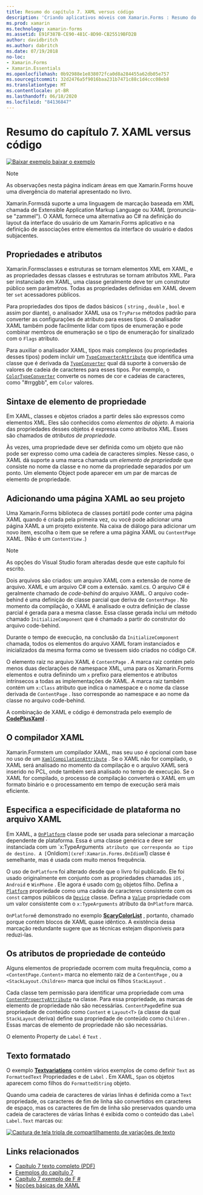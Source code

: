 ```yaml
---
title: Resumo do capítulo 7. XAML versus código
description: 'Criando aplicativos móveis com Xamarin.Forms : Resumo do capítulo 7. XAML versus código'
ms.prod: xamarin
ms.technology: xamarin-forms
ms.assetid: E91F387B-CE90-481C-8D90-CB25519BFD2B
author: davidbritch
ms.author: dabritch
ms.date: 07/19/2018
no-loc:
- Xamarin.Forms
- Xamarin.Essentials
ms.openlocfilehash: 0b92988e1e838072fca0d8a284455a62db05e757
ms.sourcegitcommit: 32d2476a5f9016baa231b7471c88c1d4ccc08eb8
ms.translationtype: MT
ms.contentlocale: pt-BR
ms.lasthandoff: 06/18/2020
ms.locfileid: "84136847"
---
```

# <a name="summary-of-chapter-7-xaml-vs-code"></a>Resumo do capítulo 7. XAML versus código

[![Baixar exemplo ](~/media/shared/download.png) baixar o exemplo](https://github.com/xamarin/xamarin-forms-book-samples/tree/master/Chapter07)

> [!NOTE]
> As observações nesta página indicam áreas em que Xamarin.Forms houve uma divergência do material apresentado no livro.

Xamarin.Formsdá suporte a uma linguagem de marcação baseada em XML chamada de Extensible Application Markup Language ou XAML (pronuncia-se "zammel"). O XAML fornece uma alternativa ao C# na definição do layout da interface do usuário de um Xamarin.Forms aplicativo e na definição de associações entre elementos da interface do usuário e dados subjacentes.

## <a name="properties-and-attributes"></a>Propriedades e atributos

Xamarin.Formsclasses e estruturas se tornam elementos XML em XAML, e as propriedades dessas classes e estruturas se tornam atributos XML. Para ser instanciado em XAML, uma classe geralmente deve ter um construtor público sem parâmetros. Todas as propriedades definidas em XAML devem ter `set` acessadores públicos.

Para propriedades dos tipos de dados básicos ( `string` , `double` , `bool` e assim por diante), o analisador XAML usa os `TryParse` métodos padrão para converter as configurações de atributo para esses tipos. O analisador XAML também pode facilmente lidar com tipos de enumeração e pode combinar membros de enumeração se o tipo de enumeração for sinalizado com o `Flags` atributo.

Para auxiliar o analisador XAML, tipos mais complexos (ou propriedades desses tipos) podem incluir um [`TypeConverterAttribute`](xref:Xamarin.Forms.TypeConverterAttribute) que identifica uma classe que é derivada da [`TypeConverter`](xref:Xamarin.Forms.TypeConverter) qual dá suporte à conversão de valores de cadeia de caracteres para esses tipos. Por exemplo, o [`ColorTypeConverter`](xref:Xamarin.Forms.ColorTypeConverter) converte os nomes de cor e cadeias de caracteres, como "#rrggbb", em `Color` valores.

## <a name="property-element-syntax"></a>Sintaxe de elemento de propriedade

Em XAML, classes e objetos criados a partir deles são expressos como elementos XML. Eles são conhecidos como *elementos de objeto*. A maioria das propriedades desses objetos é expressa como atributos XML. Esses são chamados de *atributos de propriedade*.

Às vezes, uma propriedade deve ser definida como um objeto que não pode ser expresso como uma cadeia de caracteres simples. Nesse caso, o XAML dá suporte a uma marca chamada um *elemento de propriedade* que consiste no nome da classe e no nome da propriedade separados por um ponto. Um elemento Object pode aparecer em um par de marcas de elemento de propriedade.

## <a name="adding-a-xaml-page-to-your-project"></a>Adicionando uma página XAML ao seu projeto

Uma Xamarin.Forms biblioteca de classes portátil pode conter uma página XAML quando é criada pela primeira vez, ou você pode adicionar uma página XAML a um projeto existente. Na caixa de diálogo para adicionar um novo item, escolha o item que se refere a uma página XAML ou `ContentPage` XAML. (Não é um `ContentView` .)

> [!NOTE]
> As opções do Visual Studio foram alteradas desde que este capítulo foi escrito.

Dois arquivos são criados: um arquivo XAML com a extensão de nome de arquivo. XAML e um arquivo C# com a extensão. xaml.cs. O arquivo C# é geralmente chamado de *code-behind* do arquivo XAML. O arquivo code-behind é uma definição de classe parcial que deriva de `ContentPage` . No momento da compilação, o XAML é analisado e outra definição de classe parcial é gerada para a mesma classe. Essa classe gerada inclui um método chamado `InitializeComponent` que é chamado a partir do construtor do arquivo code-behind.

Durante o tempo de execução, na conclusão da `InitializeComponent` chamada, todos os elementos do arquivo XAML foram instanciados e inicializados da mesma forma como se tivessem sido criados no código C#.

O elemento raiz no arquivo XAML é `ContentPage` . A marca raiz contém pelo menos duas declarações de namespace XML, uma para os Xamarin.Forms elementos e outra definindo um `x` prefixo para elementos e atributos intrínsecos a todas as implementações de XAML. A marca raiz também contém um `x:Class` atributo que indica o namespace e o nome da classe derivada de `ContentPage` . Isso corresponde ao namespace e ao nome da classe no arquivo code-behind.

A combinação de XAML e código é demonstrada pelo exemplo de [**CodePlusXaml**](https://github.com/xamarin/xamarin-forms-book-samples/tree/master/Chapter07) .

## <a name="the-xaml-compiler"></a>O compilador XAML

Xamarin.Formstem um compilador XAML, mas seu uso é opcional com base no uso de um [`XamlCompilationAttribute`](xref:Xamarin.Forms.Xaml.XamlCompilationAttribute) . Se o XAML não for compilado, o XAML será analisado no momento da compilação e o arquivo XAML será inserido no PCL, onde também será analisado no tempo de execução. Se o XAML for compilado, o processo de compilação converterá o XAML em um formato binário e o processamento em tempo de execução será mais eficiente.

## <a name="platform-specificity-in-the-xaml-file"></a>Especifica a especificidade de plataforma no arquivo XAML

Em XAML, a [`OnPlatform`](xref:Xamarin.Forms.OnPlatform`1) classe pode ser usada para selecionar a marcação dependente de plataforma. Essa é uma classe genérica e deve ser instanciada com um `x:TypeArguments` atributo que corresponda ao tipo de destino. A [`OnIdiom`](xref:Xamarin.Forms.OnIdiom`1) classe é semelhante, mas é usada com muito menos frequência.

O uso de `OnPlatform` foi alterado desde que o livro foi publicado. Ele foi usado originalmente em conjunto com as propriedades chamadas `iOS` , `Android` e `WinPhone` . Ele agora é usado com [`On`](xref:Xamarin.Forms.On) objetos filho. Defina a [`Platform`](xref:Xamarin.Forms.On.Platform) propriedade como uma cadeia de caracteres consistente com os `const` campos públicos da [`Device`](xref:Xamarin.Forms.Device) classe. Defina a [`Value`](xref:Xamarin.Forms.On.Value) propriedade com um valor consistente com o `x:TypeArguments` atributo da `OnPlatform` marca.

`OnPlatform`é demonstrado no exemplo [**ScaryColorList**](https://github.com/xamarin/xamarin-forms-book-samples/tree/master/Chapter07/ScaryColorList) , portanto, chamado porque contém blocos de XAML quase idêntico. A existência dessa marcação redundante sugere que as técnicas estejam disponíveis para reduzi-las.

## <a name="the-content-property-attributes"></a>Os atributos de propriedade de conteúdo

Alguns elementos de propriedade ocorrem com muita frequência, como a `<ContentPage.Content>` marca no elemento raiz de a `ContentPage` , ou a `<StackLayout.Children>` marca que inclui os filhos `StackLayout` .

Cada classe tem permissão para identificar uma propriedade com uma [`ContentPropertyAttribute`](xref:Xamarin.Forms.ContentPropertyAttribute) na classe. Para essa propriedade, as marcas de elemento de propriedade não são necessárias. `ContentPage`define sua propriedade de conteúdo como `Content` e `Layout<T>` (a classe da qual `StackLayout` deriva) define sua propriedade de conteúdo como `Children` . Essas marcas de elemento de propriedade não são necessárias.

O elemento Property de `Label` é `Text` .

## <a name="formatted-text"></a>Texto formatado

O exemplo [**Textvariations**](https://github.com/xamarin/xamarin-forms-book-samples/tree/master/Chapter07/TextVariations) contém vários exemplos de como definir `Text` as `FormattedText` Propriedades e de `Label` . Em XAML, `Span` os objetos aparecem como filhos do `FormattedString` objeto.

 Quando uma cadeia de caracteres de várias linhas é definida como a `Text` propriedade, os caracteres de fim de linha são convertidos em caracteres de espaço, mas os caracteres de fim de linha são preservados quando uma cadeia de caracteres de várias linhas é exibida como o conteúdo das `Label` `Label.Text` marcas ou:

 [![Captura de tela tripla de compartilhamento de variações de texto](images/ch07fg03-small.png "Variações de texto formatado")](images/ch07fg03-large.png#lightbox "Variações de texto formatado")

## <a name="related-links"></a>Links relacionados

- [Capítulo 7 texto completo (PDF)](https://download.xamarin.com/developer/xamarin-forms-book/XamarinFormsBook-Ch07-Apr2016.pdf)
- [Exemplos do capítulo 7](https://github.com/xamarin/xamarin-forms-book-samples/tree/master/Chapter07)
- [Capítulo 7 exemplo de F #](https://github.com/xamarin/xamarin-forms-book-samples/tree/master/Chapter07/FS/CodePlusXaml)
- [Noções básicas de XAML](~/xamarin-forms/xaml/xaml-basics/index.md)
